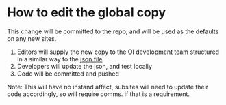 # How to edit the global copy

This change will be committed to the repo, and will be used as the defaults on
any new sites.

1. Editors will supply the new copy to the OI development team structured in a
similar way to the [json file](https://github.com/OxfamInternational/davos-widget/blob/master/davos-widget.json)
2. Developers will update the json, and test locally
3. Code will be committed and pushed

Note: This will have no instand affect, subsites will need to update their code
accordingly, so will require comms. if that is a requirement.
